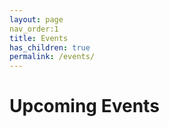 ```yaml
---
layout: page
nav_order:1
title: Events
has_children: true
permalink: /events/
---
```


# Upcoming Events